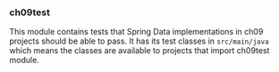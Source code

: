 ### ch09test

This module contains tests that Spring Data implementations in ch09 projects
should be able to pass. 
It has its test classes in `src/main/java` which means the classes are available
to projects that import ch09test module.
